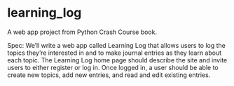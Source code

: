 # learning_log
A web app project from Python Crash Course book.

  Spec:
We’ll write a web app called Learning Log that allows users to
log the topics they’re interested in and to make journal entries
as they learn about each topic. The Learning Log home page
should describe the site and invite users to either register or log
in. Once logged in, a user should be able to create new topics,
add new entries, and read and edit existing entries.
